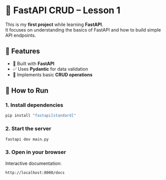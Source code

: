 # 📘 FastAPI CRUD – Lesson 1

This is my **first project** while learning **FastAPI**.  
It focuses on understanding the basics of FastAPI and how to build simple API endpoints.

## 🚀 Features

- 🔧 Built with **FastAPI**
- ✅ Uses **Pydantic** for data validation
- 🧠 Implements basic **CRUD operations**

## 🧪 How to Run

### 1. Install dependencies

```bash
pip install "fastapi[standard]"
```

### 2. Start the server
``` bash
fastapi dev main.py
```

### 3. Open in your browser
Interactive documentation: 
```bash
http://localhost:8000/docs
```

